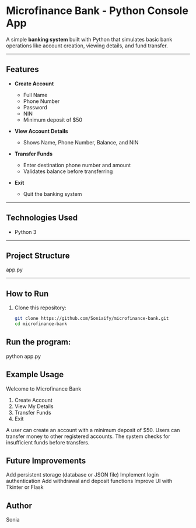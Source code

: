 # Microfinance Bank - Python Console App

A simple **banking system** built with Python that simulates basic bank operations like account creation, viewing details, and fund transfer.

---

## Features
- **Create Account**  
  - Full Name  
  - Phone Number  
  - Password  
  - NIN  
  - Minimum deposit of $50  

- **View Account Details**  
  - Shows Name, Phone Number, Balance, and NIN  

- **Transfer Funds**  
  - Enter destination phone number and amount  
  - Validates balance before transferring  

- **Exit**  
  - Quit the banking system  

---

## Technologies Used
- Python 3

---

## Project Structure
app.py

---

##  How to Run
1. Clone this repository:
   ```bash
   git clone https://github.com/Soniaify/microfinance-bank.git
   cd microfinance-bank
## Run the program:
  python app.py

## Example Usage
Welcome to Microfinance Bank
1) Create Account
2) View My Details
3) Transfer Funds
4) Exit
   
A user can create an account with a minimum deposit of $50.
Users can transfer money to other registered accounts.
The system checks for insufficient funds before transfers.

## Future Improvements
  Add persistent storage (database or JSON file)
  Implement login authentication
  Add withdrawal and deposit functions
  Improve UI with Tkinter or Flask

## Author
Sonia
